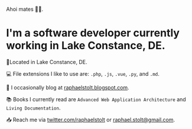 Ahoi mates 🏴‍☠️.

# I'm a software developer currently working in Lake Constance, DE.

📍Located in Lake Constance, DE.

💻 File extensions I like to use are: `.php`, `.js`, `.vue`, `.py`, and `.md`.

📝 I occasionally blog at [raphaelstolt.blogspot.com](https://raphaelstolt.blogspot.com).

📚 Books I currently read are `Advanced Web Application Architecture` and `Living Documentation`.

📥 Reach me via [twitter.com/raphaelstolt](https://twitter.com/raphaelstolt) or [raphael.stolt@gmail.com](mailto:raphael.stolt@gmail.com).
